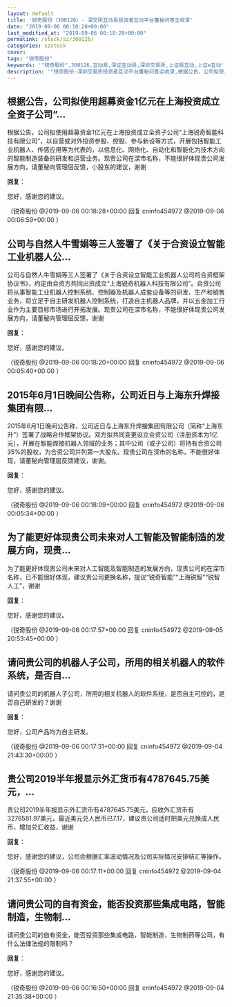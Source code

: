 ```yaml
---
layout: default
title: '锐奇股份（300126）- 深交所互动易投资者互动平台董秘问答全收录'
date: "2019-09-06 00:18:28+00:00"
last_modified_at: "2019-09-06 00:18:28+00:00"
permalink: /stock/sz/300126/
categories: szstock
cover: 
tags: "锐奇股份"
keywords: '"锐奇股份",300126,互动易,深证互动易,深圳交易所,上证易互动,上证e互动'
description: '"锐奇股份-深圳交易所投资者互动平台董秘问答全收录,根据公告，公司拟使用超募资金1亿元在上海投资成立全资子公司“上海锐奇智能科技有限公司”，以自营或对外投资参股、控股、参与新设等方式，开展包括智能工业机器人、传感应用等为代表的，以信息化、网络化、自动化和智能化为技术方向的智能制造装备的研发和运营业务。现贵公司在深市名称，不能很好体现贵公司发展方向，请董秘向管理层反馈，小股东的建议，谢谢"'
---
```


## 根据公告，公司拟使用超募资金1亿元在上海投资成立全资子公司“...

根据公告，公司拟使用超募资金1亿元在上海投资成立全资子公司“上海锐奇智能科技有限公司”，以自营或对外投资参股、控股、参与新设等方式，开展包括智能工业机器人、传感应用等为代表的，以信息化、网络化、自动化和智能化为技术方向的智能制造装备的研发和运营业务。现贵公司在深市名称，不能很好体现贵公司发展方向，请董秘向管理层反馈，小股东的建议，谢谢

**回复**：

您好，感谢您的建议。 

（锐奇股份  @2019-09-06 00:18:28+00:00 回复 cninfo454972  @2019-09-06 00:06:59+00:00 ）

## 公司与自然人牛雪娟等三人签署了《关于合资设立智能工业机器人公...

公司与自然人牛雪娟等三人签署了《关于合资设立智能工业机器人公司的合资框架协议书》，约定由合资方共同出资成立“上海锐奇机器人科技有限公司”。合资公司将从事智能工业机器人控制系统、控制器及机器人成套设备等的研发、生产和销售业务，将立足于自主研发机器人控制系统，打造自主机器人品牌，并以五金加工行业作为主要目标市场进行开拓发展。现贵公司在深市名称，不能很好体现贵公司发展方向，请董秘向管理层反馈，谢谢

**回复**：

您好，感谢您的建议。 

（锐奇股份  @2019-09-06 00:18:20+00:00 回复 cninfo454972  @2019-09-06 00:05:40+00:00 ）

## 2015年6月1日晚间公告称，公司近日与上海东升焊接集团有限...

2015年6月1日晚间公告称，公司近日与上海东升焊接集团有限公司（简称“上海东升”）签署了战略合作框架协议。双方拟共同变更设立合资公司（注册资本为1亿元），开展在智能焊接机器人领域的业务；其中公司（或子公司）将持有合资公司35%的股权，为合资公司并列第一大股东。现贵公司在深市的名称，不能很好体现，请董秘向管理层反馈建议，谢谢。

**回复**：

您好，感谢您的建议。 

（锐奇股份  @2019-09-06 00:18:09+00:00 回复 cninfo454972  @2019-09-06 00:05:34+00:00 ）

## 为了能更好体现贵公司未来对人工智能及智能制造的发展方向，现贵...

为了能更好体现贵公司未来对人工智能及智能制造的发展方向，现贵公司的在深市名称，已不能很好体现，建议贵公司更换名称，提议“锐奇智能”“上海锐智”“锐智人工”，谢谢

**回复**：

您好，感谢您的建议。 

（锐奇股份  @2019-09-06 00:17:57+00:00 回复 cninfo454972  @2019-09-05 20:53:45+00:00 ）

## 请问贵公司的机器人子公司，所用的相关机器人的软件系统，是否自...

请问贵公司的机器人子公司，所用的相关机器人的软件系统，是否自主可控的，是否自己研发的？谢谢

**回复**：

您好，公司产品均为自主研发。 

（锐奇股份  @2019-09-06 00:17:31+00:00 回复 cninfo454972  @2019-09-04 21:43:30+00:00 ）

## 贵公司2019半年报显示外汇货币有4787645.75美元，...

贵公司2019半年报显示外汇货币有4787645.75美元，应收外汇货币有3276581.97美元，最近美元兑人民币已7.17，建议贵公司适时把美元兑换成人民币，增加兑汇收益，谢谢

**回复**：

您好，感谢您的建议，公司会根据汇率波动情况及公司实际情况安排结汇等操作。 

（锐奇股份  @2019-09-06 00:17:11+00:00 回复 cninfo454972  @2019-09-04 21:37:55+00:00 ）

## 请问贵公司的自有资金，能否投资那些集成电路，智能制造，生物制...

请问贵公司的自有资金，能否投资那些集成电路，智能制造，生物制药等公司，有什么法律法规的限制吗？

**回复**：

您好，感谢您的建议。 

（锐奇股份  @2019-09-06 00:16:50+00:00 回复 cninfo454972  @2019-09-04 21:35:38+00:00 ）

